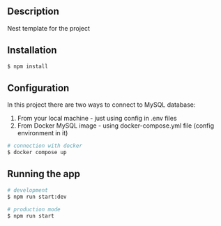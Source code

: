 ## Description

Nest template for the project

## Installation

```bash
$ npm install
```

## Configuration

In this project there are two ways to connect to MySQL database:

1. From your local machine - just using config in .env files
2. From Docker MySQL image - using docker-compose.yml file (config environment in it)

```bash
# connection with docker
$ docker compose up
```

## Running the app

```bash
# development
$ npm run start:dev

# production mode
$ npm run start
```

